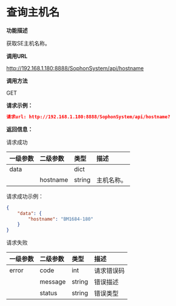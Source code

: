 # 查询主机名 #

**功能描述**

获取SE主机名称。

**调用URL**

http://192.168.1.180:8888/SophonSystem/api/hostname

**调用方法**

GET

**请求示例：**

```json
请求url: http://192.168.1.180:8888/SophonSystem/api/hostname?
```

**返回信息：**

请求成功

| 一级参数 | 二级参数 | 类型   | 描述       |
| :------- | :------- | :----- | :--------- |
| data     |          | dict   |            |
|          | hostname | string | 主机名称。 |

请求成功示例：

```json
{
    "data": {
        "hostname": "BM1684-180"
    }
}
```

请求失败

| 一级参数 | 二级参数 | 类型   | 描述       |
| :------- | :------- | :----- | :--------- |
| error    | code     | int    | 请求错误码 |
|          | message  | string | 错误描述   |
|          | status   | string | 错误类型   |

​    
